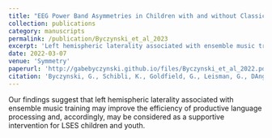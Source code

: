 ```yaml
---
title: "EEG Power Band Asymmetries in Children with and without Classical Ensemble Music Training"
collection: publications
category: manuscripts
permalink: /publication/Byczynski_et_al_2023
excerpt: 'Left hemispheric laterality associated with ensemble music training may improve the efficiency of productive language processing.'
date: 2022-03-07
venue: 'Symmetry'
paperurl: 'http://gabebyczynski.github.io/files/Byczynski_et_al_2022.pdf'
citation: 'Byczynski, G., Schibli, K., Goldfield, G., Leisman, G., DAngiulli, A. (2022). &quot;EEG Power Band Asymmetries in Children with and without Classical Ensemble Music Training.&quot; <i>Symmetry</i>. 14(3).'
---
```


Our findings suggest that left hemispheric laterality associated with ensemble music training may improve the efficiency of productive language processing and, accordingly, may be considered as a supportive intervention for LSES children and youth.
